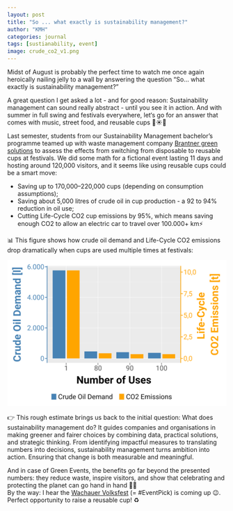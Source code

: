 ```yaml
---
layout: post
title: "So ... what exactly is sustainability management?"
author: "KMH"
categories: journal
tags: [sustianability, event]
image: crude_co2_v1.png
---
```


Midst of August is probably the perfect time to watch me once again heroically nailing jelly to a wall by answering the question “So… what exactly is sustainability management?”  
  
A great question I get asked a lot - and for good reason: Sustainability management can sound really abstract - until you see it in action. And with summer in full swing and festivals everywhere, let‘s go for an answer that comes with music, street food, and reusable cups 🎪☀️🎵  
  
Last semester, students from our Sustainability Management bachelor’s programme teamed up with waste management company [Brantner green solutions](https://www.linkedin.com/company/brantner-green-solutions/) to assess the effects from switching from disposable to reusable cups at festivals. We did some math for a fictional event lasting 11 days and hosting around 120,000 visitors, and it seems like using reusable cups could be a smart move:  
  
* Saving up to 170,000–220,000 cups (depending on consumption assumptions);  
* Saving about 5,000 litres of crude oil in cup production - a 92 to 94% reduction in oil use;  
* Cutting Life-Cycle CO2 cup emissions by 95%, which means saving enough CO2 to allow an electric car to travel over 100.000+ km⚡  
  
📊 This figure shows how crude oil demand and Life-Cycle CO2 emissions drop dramatically when cups are used multiple times at festivals:

![Crude oil demand and co2 emissions](/assets/img/crude_co2_v1.png)
  
👉 This rough estimate brings us back to the initial question: What does sustainability management do? It guides companies and organisations in making greener and fairer choices by combining data, practical solutions, and strategic thinking. From identifying impactful measures to translating numbers into decisions, sustainability management turns ambition into action. Ensuring that change is both measurable and meaningful.  
  
And in case of Green Events, the benefits go far beyond the presented numbers: they reduce waste, inspire visitors, and show that celebrating and protecting the planet can go hand in hand 🌿🌈  
By the way: I hear the [Wachauer Volksfest](https://www.wachauervolksfest.at/) (= #EventPick) is coming up 😉. Perfect opportunity to raise a reusable cup! ♻️ 